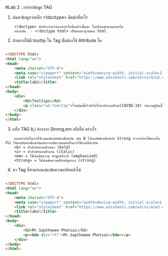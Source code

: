 #Lab 2 : การหาข้อมูล TAG

1. ค้นหาข้อมูลว่าแท็ก <!doctype> มีหน้าที่อะไร 
```
    <!doctype> คือประกาศว่าเอกสารเว็บนั้นสร้างขึ้นมา โดยยึดหลักตามมาตรใด 
    อย่างเช่น  - <!doctype html> เป็นมาตราฐานของ html
```

2. ถ้าอยากให้มี tooltip ใน Tag นั้นต้องใช้ Attribute ใด

```html

<!DOCTYPE html>
<html lang="en">
<head>
    <meta charset="UTF-8">
    <meta name="viewport" content="width=device-width, initial-scale=1.0">
    <link rel="stylesheet" href="https://www.w3schools.com/w3css/4/w3.css">
    <title>lab2</title>
</head>
<body>
    <div>
        <h2>Tooltips</h2>
        <p class="w3-tooltip">โรคติดเชื้อไวรัสโคโรนาประเทศไทย(COVID-19) จำนวนผู้ติดเชื้อ<span class="w3-text w3-tag">(<em>2,169 คน update 06/04/2020</em>)</span></p>
    </div>
</body>
</html>

```

3. แท็ก TAG b,i ต่างจาก Strong,em หรือไม่ อย่างไร
```
    แตกต่างกันในการใช้งานแต่ผลลัพธ์เหมือนกัน เช่น B ให้ผลลัพธ์เหมือนกับ Strong เราจะเลือกใช้แบบใดก็ได้ ให้ผลลัพท์เหมือนกันแต่อาจจะมีความหมายในการใช้งานที่ต่างกัน
    <b> = ตัวอักษรแบบตัวหนา (bold)
    <i> = ตัวอักษรแบบตัวเอน (italic)
    <em> = ใช้เน้นข้อความ คำพูดหรือวลี (emphasized)
    <Strong> = ใช้เน้นข้อความที่สำคัญมากๆ (strong)
```


4. หา Tag ที่สามารถแสดงข้อความกลับหลังได้

```html

<!DOCTYPE html>
<html lang="en">
<head>
    <meta charset="UTF-8">
    <meta name="viewport" content="width=device-width, initial-scale=1.0">
    <link rel="stylesheet" href="https://www.w3schools.com/w3css/4/w3.css">
    <title>lab2</title>
</head>
<body>
    <div>
        <h2>Mr.Sapthawee Phetsai</h2>
        <p><bdo dir="rtl">Mr.Sapthawee Phetsai</bdo></p> 
    </div>
</body>
</html>

```
